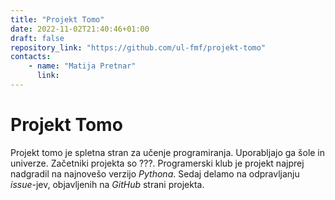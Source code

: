 ```yaml
---
title: "Projekt Tomo"
date: 2022-11-02T21:40:46+01:00
draft: false
repository_link: "https://github.com/ul-fmf/projekt-tomo"
contacts:
    - name: "Matija Pretnar"
      link:
---
```


# Projekt Tomo

Projekt tomo je spletna stran za učenje programiranja. Uporabljajo ga šole in univerze. Začetniki projekta so ???. Programerski klub je projekt najprej nadgradil na najnovešo verzijo *Pythona*. Sedaj delamo na odpravljanju *issue*-jev, objavljenih na *GitHub* strani projekta.